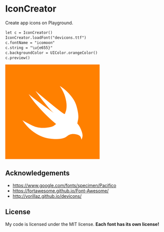 # IconCreator

Create app icons on Playground.

```
let c = IconCreator()
IconCreator.loadFont("devicons.ttf")
c.fontName = "icomoon"
c.string = "\u{e655}"
c.backgroundColor = UIColor.orangeColor()
c.preview()
```

![](/swift.png)

## Acknowledgements

- https://www.google.com/fonts/specimen/Pacifico
- https://fortawesome.github.io/Font-Awesome/
- http://vorillaz.github.io/devicons/

## License

My code is licensed under the MIT license.
**Each font has its own license!**

